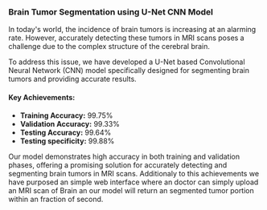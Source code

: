 ### Brain Tumor Segmentation using U-Net CNN Model

In today's world, the incidence of brain tumors is increasing at an alarming rate. However, accurately detecting these tumors in MRI scans poses a challenge due to the complex structure of the cerebral brain.

To address this issue, we have developed a U-Net based Convolutional Neural Network (CNN) model specifically designed for segmenting brain tumors and providing accurate results.

#### Key Achievements:
- **Training Accuracy:** 99.75%
- **Validation Accuracy:** 99.33%
- **Testing Accuracy:** 99.64%
- **Testing specificity:** 99.88% 

Our model demonstrates high accuracy in both training and validation phases, offering a promising solution for accurately detecting and segmenting brain tumors in MRI scans.
Additionaly to this achievements we have purposed an simple web interface where an doctor can simply upload an MRI scan of Brain an our model will return an segmented tumor portion within an fraction of second.
